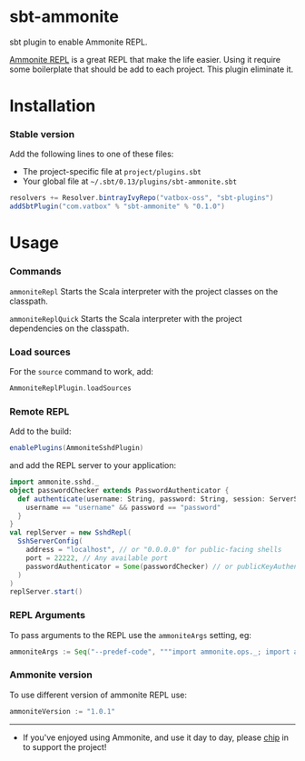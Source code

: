 # sbt-ammonite
sbt plugin to enable Ammonite REPL.


[Ammonite REPL](http://ammonite.io/#Ammonite-REPLL) is a great REPL that make the life easier. Using it require some boilerplate that should be add to each project.
This plugin eliminate it.
 
 
Installation
============
### Stable version
Add the following lines to one of these files:
- The project-specific file at `project/plugins.sbt`
- Your global file at `~/.sbt/0.13/plugins/sbt-ammonite.sbt`

```sbt
resolvers += Resolver.bintrayIvyRepo("vatbox-oss", "sbt-plugins")
addSbtPlugin("com.vatbox" % "sbt-ammonite" % "0.1.0")
```

Usage
=====
### Commands
`ammoniteRepl` Starts the Scala interpreter with the project classes on the classpath.

`ammoniteReplQuick` Starts the Scala interpreter with the project dependencies on the classpath.


### Load sources
For the `source` command to work, add: 
```sbt
AmmoniteReplPlugin.loadSources
```

### Remote REPL
Add to the build:
```sbt
enablePlugins(AmmoniteSshdPlugin)
```
and add the REPL server to your application:
```scala
import ammonite.sshd._
object passwordChecker extends PasswordAuthenticator {
  def authenticate(username: String, password: String, session: ServerSession): Boolean = {
    username == "username" && password == "password"
  }
}
val replServer = new SshdRepl(
  SshServerConfig(
    address = "localhost", // or "0.0.0.0" for public-facing shells
    port = 22222, // Any available port
    passwordAuthenticator = Some(passwordChecker) // or publicKeyAuthenticator
  )
)
replServer.start()
```

### REPL Arguments
To pass arguments to the REPL use the `ammoniteArgs` setting, eg:

```sbt
ammoniteArgs := Seq("--predef-code", """import ammonite.ops._; import ammonite.ops.ImplicitWd._""")
```

### Ammonite version
To use different version of ammonite REPL use:
```sbt
ammoniteVersion := "1.0.1"
```

---

* If you've enjoyed using Ammonite, and use it day to day, please [chip](https://www.patreon.com/lihaoyi "Patreon page") in to support the project!
